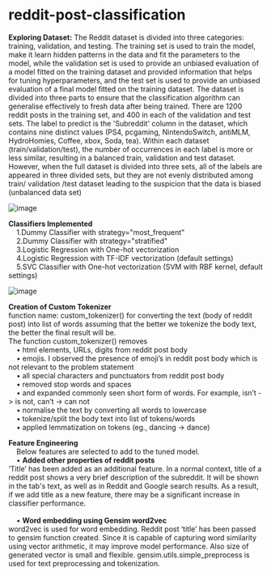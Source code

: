 # reddit-post-classification
**Exploring Dataset:**
The Reddit dataset is divided into three categories: training, validation, and testing. The training set is used to train the model, make it learn hidden patterns in the data and fit the parameters to the model, while the validation set is used to provide an unbiased evaluation of a model fitted on the training dataset and provided information that helps for tuning hyperparameters, and the test set is used to provide an unbiased evaluation of a final model fitted on the training dataset. The dataset is divided into three parts to ensure that the classification algorithm can generalise effectively to fresh data after being trained.
There are 1200 reddit posts in the training set, and 400 in each of the validation and test sets. The label to predict is the 'Subreddit' column in the dataset, which contains nine distinct values (PS4, pcgaming, NintendoSwitch, antiMLM, HydroHomies, Coffee, xbox, Soda, tea). Within each dataset (train/validation/test), the number of occurrences in each label is more or less similar, resulting in a balanced train, validation and test dataset. However, when the full dataset is divided into three sets, all of the labels are appeared in three divided sets, but they are not evenly distributed among train/ validation /test dataset leading to the suspicion that the data is biased (unbalanced data set)

![image](https://user-images.githubusercontent.com/92384002/179508600-fc01696b-f7bd-429c-b1ef-b4c7d1b0ebc3.png)

**Classifiers Implemented**<br />
	&nbsp;&nbsp;&nbsp;&nbsp;1.Dummy Classifier with strategy="most_frequent"<br />
	&nbsp;&nbsp;&nbsp;&nbsp;2.Dummy Classifier with strategy="stratified"<br />
	&nbsp;&nbsp;&nbsp;&nbsp;3.Logistic Regression with One-hot vectorization<br />
	&nbsp;&nbsp;&nbsp;&nbsp;4.Logistic Regression with TF-IDF vectorization (default settings)<br />
	&nbsp;&nbsp;&nbsp;&nbsp;5.SVC Classifier with One-hot vectorization (SVM with RBF kernel, default settings)

![image](https://user-images.githubusercontent.com/92384002/179509090-8db04acd-b12f-4a78-a5a2-03cf96989f17.png)

**Creation of Custom Tokenizer**<br />
function name: custom_tokenizer() for converting the text (body of reddit post) into list of words assuming that the better we tokenize the body text, the better the final result will be. <br />
The function custom_tokenizer() removes <br />
	&nbsp;&nbsp;&nbsp;&nbsp;• html elements, URLs, digits from reddit post body <br />
	&nbsp;&nbsp;&nbsp;&nbsp;• emojis. I observed the presence of emoji’s in reddit post body which is not relevant to the problem statement <br />
	&nbsp;&nbsp;&nbsp;&nbsp;• all special characters and punctuators from reddit post body <br />
	&nbsp;&nbsp;&nbsp;&nbsp;• removed stop words and spaces <br />
	&nbsp;&nbsp;&nbsp;&nbsp;• and expanded commonly seen short form of words. For example, isn’t -> is not, can’t -> can not <br />
	&nbsp;&nbsp;&nbsp;&nbsp;• normalise the text by converting all words to lowercase <br />
	&nbsp;&nbsp;&nbsp;&nbsp;• tokenize/split the body text into list of tokens/words <br />
	&nbsp;&nbsp;&nbsp;&nbsp;• applied lemmatization on tokens (eg., dancing -> dance)<br />

**Feature Engineering**<br />
&nbsp;&nbsp;&nbsp;&nbsp;Below features are selected to add to the tuned model.<br />
	&nbsp;&nbsp;&nbsp;&nbsp;• **Added other properties of reddit posts** <br /> ‘Title’ has been added as an additional feature. In a normal context, title of a reddit post shows a very brief description of the subreddit. It will be shown in the tab's text, as well as in Reddit and Google search results. As a result, if we add title as a new feature, there may be a significant increase in classifier performance. <br />
	<br />
	&nbsp;&nbsp;&nbsp;&nbsp;• **Word embedding using Gensim word2vec** <br />
word2vec is used for word embedding. Reddit post ‘title’ has been passed to gensim function created. Since it is capable of capturing word similarity using vector arithmetic, it may improve model performance. Also size of generated vector is small and flexible. gensim.utils.simple_preprocess is used for text preprocessing and tokenization.
